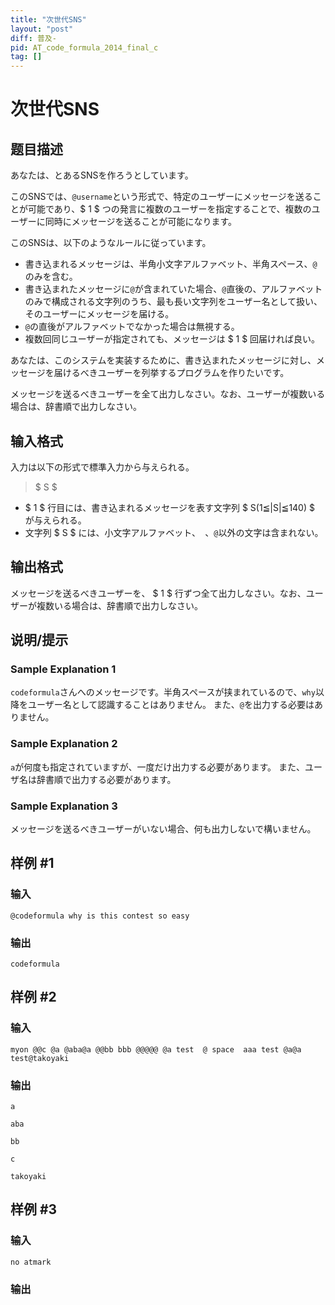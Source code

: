 ```yaml
---
title: "次世代SNS"
layout: "post"
diff: 普及-
pid: AT_code_formula_2014_final_c
tag: []
---
```


# 次世代SNS

## 题目描述

[problemUrl]: https://atcoder.jp/contests/code-formula-2014-final/tasks/code_formula_2014_final_c

あなたは、とあるSNSを作ろうとしています。

このSNSでは、`@username`という形式で、特定のユーザーにメッセージを送ることが可能であり、$ 1 $ つの発言に複数のユーザーを指定することで、複数のユーザーに同時にメッセージを送ることが可能になります。

このSNSは、以下のようなルールに従っています。

- 書き込まれるメッセージは、半角小文字アルファベット、半角スペース、`@`のみを含む。
- 書き込まれたメッセージに`@`が含まれていた場合、`@`直後の、アルファベットのみで構成される文字列のうち、最も長い文字列をユーザー名として扱い、そのユーザーにメッセージを届ける。
- `@`の直後がアルファベットでなかった場合は無視する。
- 複数回同じユーザーが指定されても、メッセージは $ 1 $ 回届ければ良い。

あなたは、このシステムを実装するために、書き込まれたメッセージに対し、メッセージを届けるべきユーザーを列挙するプログラムを作りたいです。

メッセージを送るべきユーザーを全て出力しなさい。なお、ユーザーが複数いる場合は、辞書順で出力しなさい。

## 输入格式

入力は以下の形式で標準入力から与えられる。

> $ S $

- $ 1 $ 行目には、書き込まれるメッセージを表す文字列 $ S(1≦|S|≦140) $ が与えられる。
- 文字列 $ S $ には、小文字アルファベット、` `、`@`以外の文字は含まれない。

## 输出格式

メッセージを送るべきユーザーを、 $ 1 $ 行ずつ全て出力しなさい。なお、ユーザーが複数いる場合は、辞書順で出力しなさい。

## 说明/提示

### Sample Explanation 1

`codeformula`さんへのメッセージです。半角スペースが挟まれているので、`why`以降をユーザー名として認識することはありません。 また、`@`を出力する必要はありません。

### Sample Explanation 2

`a`が何度も指定されていますが、一度だけ出力する必要があります。 また、ユーザ名は辞書順で出力する必要があります。

### Sample Explanation 3

メッセージを送るべきユーザーがいない場合、何も出力しないで構いません。

## 样例 #1

### 输入

```
@codeformula why is this contest so easy
```

### 输出

```
codeformula
```

## 样例 #2

### 输入

```
myon @@c @a @aba@a @@bb bbb @@@@@ @a test  @ space  aaa test @a@a  test@takoyaki
```

### 输出

```
a
aba
bb
c
takoyaki
```

## 样例 #3

### 输入

```
no atmark
```

### 输出

```

```

